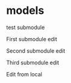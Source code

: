 # models
test submodule

First submodule edit

Second submodule edit


Third submodule edit

Edit from local
